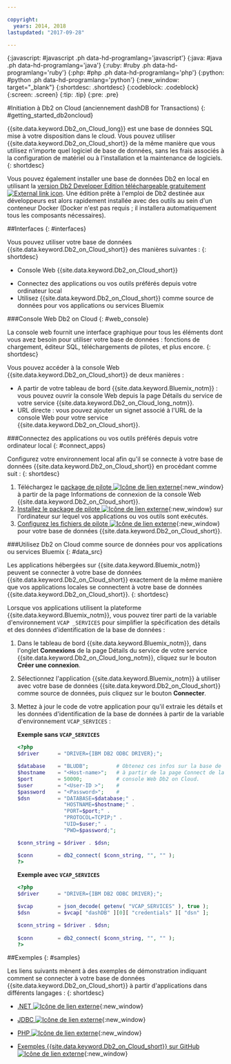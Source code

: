 ```yaml
---

copyright:
  years: 2014, 2018
lastupdated: "2017-09-28"

---
```


<!-- Attribute definitions --> 
{:javascript: #javascript .ph data-hd-programlang='javascript'}
{:java: #java .ph data-hd-programlang='java'}
{:ruby: #ruby .ph data-hd-programlang='ruby'}
{:php: #php .ph data-hd-programlang='php'}
{:python: #python .ph data-hd-programlang='python'}
{:new_window: target="_blank"}
{:shortdesc: .shortdesc}
{:codeblock: .codeblock}
{:screen: .screen}
{:tip: .tip}
{:pre: .pre}

#Initiation à Db2 on Cloud (anciennement dashDB for Transactions)
{: #getting_started_db2oncloud}

{{site.data.keyword.Db2_on_Cloud_long}} est une base de données SQL mise à votre disposition dans le cloud. Vous pouvez utiliser {{site.data.keyword.Db2_on_Cloud_short}} de la même manière que vous utilisez n'importe quel logiciel de base de données, sans les frais associés à la configuration de matériel ou à l'installation et la maintenance de logiciels. 
{: shortdesc}

Vous pouvez également installer une base de données Db2 en local en utilisant la [version Db2 Developer Edition téléchargeable gratuitement ![External link icon](../../icons/launch-glyph.svg "External link icon")](https://www.ibm.com/us-en/marketplace/ibm-db2-direct-and-developer-editions). Une édition prête à l'emploi de Db2 destinée aux développeurs est alors rapidement installée avec des outils au sein d'un conteneur Docker (Docker n'est pas requis ; il installera automatiquement tous les composants nécessaires). 

##Interfaces
{: #interfaces}

Vous pouvez utiliser votre base de données {{site.data.keyword.Db2_on_Cloud_short}} des manières suivantes :
{: shortdesc}

   * Console Web {{site.data.keyword.Db2_on_Cloud_short}}
<!--   * REST APIs -->
   * Connectez des applications ou vos outils préférés depuis votre ordinateur local
   * Utilisez {{site.data.keyword.Db2_on_Cloud_short}} comme source de données pour vos applications ou services Bluemix

###Console Web Db2 on Cloud
{: #web_console}

La console web fournit une interface graphique pour tous les éléments dont vous avez besoin pour utiliser votre base de données : fonctions de chargement, éditeur SQL, téléchargements de pilotes, et plus encore.
{: shortdesc}

<!-- ![View of Db2 on Cloud web console dashboard page](images/console_v2.png) -->
<!-- ![View of {{site.data.keyword.dashdbshort_notm}} web console dashboard page](images/console_v2.jpg) -->

<!-- Click the link to take a tour of the Db2 web console: [General tour ![External link icon](../../icons/launch-glyph.svg "External link icon")](http://ibm.biz/dashdb-general-quick-tour){:new_window}. -->

Vous pouvez accéder à la console Web {{site.data.keyword.Db2_on_Cloud_short}} de deux manières :
   * A partir de votre tableau de bord {{site.data.keyword.Bluemix_notm}} : vous pouvez ouvrir la console Web depuis la page Détails du service de votre service {{site.data.keyword.Db2_on_Cloud_long_notm}}.
   * URL directe : vous pouvez ajouter un signet associé à l'URL de la console Web pour votre service {{site.data.keyword.Db2_on_Cloud_short}}.

<!-- ###REST APIs
{: #apis}

With Db2 Warehouse plans, you can perform tasks related to file management, loading data, and running R scripts by using the [Db2 Warehouse REST API ![External link icon](../../icons/launch-glyph.svg "External link icon")](http://ibm.biz/dashdb-api){:new_window}.
{: shortdesc} -->

###Connectez des applications ou vos outils préférés depuis votre ordinateur local
{: #connect_apps}

Configurez votre environnement local afin qu'il se connecte à votre base de données {{site.data.keyword.Db2_on_Cloud_short}} en procédant comme suit :
{: shortdesc}

1. Téléchargez le [package de pilote ![Icône de lien externe](../../icons/launch-glyph.svg "External link icon")](https://www.ibm.com/support/knowledgecenter/SS6NHC/com.ibm.swg.im.dashdb.doc/connecting/connect_driver_package.html){:new_window} à partir de la page Informations de connexion de la console Web {{site.data.keyword.Db2_on_Cloud_short}}.
2. [Installez le package de pilote ![Icône de lien externe](../../icons/launch-glyph.svg "External link icon")](https://www.ibm.com/support/knowledgecenter/SS6NHC/com.ibm.swg.im.dashdb.doc/connecting/connect_driver_package_install.html){:new_window} sur l'ordinateur sur lequel vos applications ou vos outils sont exécutés.
3. [Configurez les fichiers de pilote ![Icône de lien externe](../../icons/launch-glyph.svg "External link icon")](https://www.ibm.com/support/knowledgecenter/en/SS6NHC/com.ibm.swg.im.dashdb.doc/connecting/connect_driver_package_config.html){:new_window} pour votre base de données {{site.data.keyword.Db2_on_Cloud_short}}.

###Utilisez Db2 on Cloud comme source de données pour vos applications ou services Bluemix
{: #data_src}

Les applications hébergées sur {{site.data.keyword.Bluemix_notm}} peuvent se connecter à votre base de données {{site.data.keyword.Db2_on_Cloud_short}} exactement de la même manière que vos applications locales se connectent à votre base de données {{site.data.keyword.Db2_on_Cloud_short}}.
{: shortdesc}

Lorsque vos applications utilisent la plateforme {{site.data.keyword.Bluemix_notm}}, vous pouvez tirer parti de la variable d'environnement `VCAP _SERVICES` pour simplifier la spécification des détails et des données d'identification de la base de données :
1. Dans le tableau de bord {{site.data.keyword.Bluemix_notm}}, dans l'onglet **Connexions** de la page Détails du service de votre service {{site.data.keyword.Db2_on_Cloud_long_notm}}, cliquez sur le bouton **Créer une connexion**.
2. Sélectionnez l'application {{site.data.keyword.Bluemix_notm}} à utiliser avec votre base de données {{site.data.keyword.Db2_on_Cloud_short}} comme source de données, puis cliquez sur le bouton **Connecter**.
3. Mettez à jour le code de votre application pour qu'il extraie les détails et les données d'identification de la base de données à partir de la variable d'environnement `VCAP_SERVICES` :

    **Exemple sans `VCAP_SERVICES`**

    ```php
    <?php
    $driver      = "DRIVER={IBM DB2 ODBC DRIVER};";

    $database    = "BLUDB";         # Obtenez ces infos sur la base de données
    $hostname    = "<Host-name>";   # à partir de la page Connect de la
    $port        = 50000;           # console Web Db2 on Cloud.
    $user        = "<User-ID >";    #
    $password    = "<Password>";    #
    $dsn         = "DATABASE=$database;" .
                   "HOSTNAME=$hostname;" .
                   "PORT=$port;" .
                   "PROTOCOL=TCPIP;" .
                   "UID=$user;" .
                   "PWD=$password;";

    $conn_string = $driver . $dsn;

    $conn        = db2_connect( $conn_string, "", "" );
    ?>
    ```

    **Exemple avec `VCAP_SERVICES`**

    ```php
    <?php
    $driver      = "DRIVER={IBM DB2 ODBC DRIVER};";

    $vcap        = json_decode( getenv( "VCAP_SERVICES" ), true );
    $dsn         = $vcap[ "dashDB" ][0][ "credentials" ][ "dsn" ];

    $conn_string = $driver . $dsn;
                                   
    $conn        = db2_connect( $conn_string, "", "" );
    ?>
    ```

##Exemples
{: #samples}

Les liens suivants mènent à des exemples de démonstration indiquant comment se connecter à votre base de données {{site.data.keyword.Db2_on_Cloud_short}} à partir d'applications dans différents langages :
{: shortdesc}

   * [.NET ![Icône de lien externe](../../icons/launch-glyph.svg "External link icon")](https://www.ibm.com/support/knowledgecenter/SS6NHC/com.ibm.swg.im.dashdb.doc/connecting/connect_connecting__net_applications.html){:new_window}
<!-- * [JAVA ![External link icon](../../icons/launch-glyph.svg "External link icon")](https://www.ibm.com/support/knowledgecenter/SS6NHC/com.ibm.swg.im.dashdb.doc/connecting/connect_connecting_java.html){:new_window} -->
   * [JDBC ![Icône de lien externe](../../icons/launch-glyph.svg "External link icon")](https://www.ibm.com/support/knowledgecenter/SS6NHC/com.ibm.swg.im.dashdb.doc/connecting/connect_connecting_jdbc_applications.html){:new_window}
<!-- * [Node.js ![External link icon](../../icons/launch-glyph.svg "External link icon")](https://www.ibm.com/support/knowledgecenter/SS6NHC/com.ibm.swg.im.dashdb.doc/connecting/connect_connecting_nodejs.html){:new_window} -->
   * [PHP ![Icône de lien externe](../../icons/launch-glyph.svg "External link icon")](https://www.ibm.com/support/knowledgecenter/SS6NHC/com.ibm.swg.im.dashdb.doc/connecting/connect_connecting_php.html){:new_window}
<!-- * [Python ![External link icon](../../icons/launch-glyph.svg "External link icon")](https://www.ibm.com/support/knowledgecenter/SS6NHC/com.ibm.swg.im.dashdb.doc/connecting/connect_connecting_python.html){:new_window} -->
   * [Exemples {{site.data.keyword.Db2_on_Cloud_short}} sur GitHub ![Icône de lien externe](../../icons/launch-glyph.svg "External link icon")](https://github.com/IBM-Bluemix/dashdb-nodejs-helloworld){:new_window}


